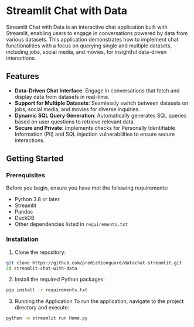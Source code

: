 # Streamlit Chat with Data

Streamlit Chat with Data is an interactive chat application built with Streamlit, enabling users to engage in conversations powered by data from various datasets. This application demonstrates how to implement chat functionalities with a focus on querying single and multiple datasets, including jobs, social media, and movies, for insightful data-driven interactions.

## Features

- **Data-Driven Chat Interface**: Engage in conversations that fetch and display data from datasets in real-time.
- **Support for Multiple Datasets**: Seamlessly switch between datasets on jobs, social media, and movies for diverse inquiries.
- **Dynamic SQL Query Generation**: Automatically generates SQL queries based on user questions to retrieve relevant data.
- **Secure and Private**: Implements checks for Personally Identifiable Information (PII) and SQL injection vulnerabilities to ensure secure interactions.

## Getting Started

### Prerequisites

Before you begin, ensure you have met the following requirements:

- Python 3.8 or later
- Streamlit
- Pandas
- DuckDB
- Other dependencies listed in `requirements.txt`

### Installation

1. Clone the repository:

```bash
git clone https://github.com/predictionguard/datachat-streamlit.git
cd streamlit-chat-with-data
```

2. Install the required Python packages:
```bash
pip install -r requirements.txt
```

3. Running the Application
To run the application, navigate to the project directory and execute:
```bash
python -m streamlit run Home.py
```
